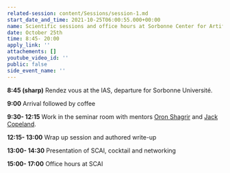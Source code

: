 ```yaml
---
related-session: content/Sessions/session-1.md
start_date_and_time: 2021-10-25T06:00:55.000+00:00
name: Scientific sessions and office hours at Sorbonne Center for Artificial Intelligence
date: October 25th
time: 8:45- 20:00
apply_link: ''
attachements: []
youtube_video_id: ''
public: false
side_event_name: ''
---
```


**8:45 (sharp)** Rendez vous at the IAS, departure for Sorbonne Université.

**9:00** Arrival followed by coffee

**9:30- 12:15** Work in the seminar room with mentors [Oron Shagrir](/mentors#shagrir) and [Jack Copeland](/mentors#copeland).

**12:15- 13:00** Wrap up session and authored write-up

**13:00- 14:30** Presentation of SCAI, cocktail and networking

**15:00- 17:00** Office hours at SCAI
